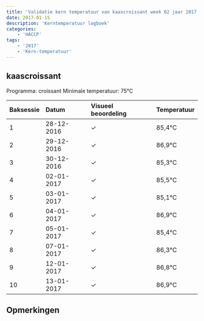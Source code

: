 ```yaml
---
title: 'Validatie kern temperatuur van kaascroissant week 02 jaar 2017'
date: 2017-01-15
description: 'Kerntemperatuur logboek'
categories:
    - 'HACCP'
tags:
    - '2017'
    - 'Kern-temperatuur'
---
```


## kaascroissant

Programma: croissant
Minimale temperatuur: 75°C

| Baksessie | Datum | Visueel beoordeling | Temperatuur |
|:---|:---|:---|:---|
| 1 | 28-12-2016 | &check; | 85,4°C |
| 2 | 29-12-2016 | &check; | 86,9°C |
| 3 | 30-12-2016 | &check; | 85,3°C |
| 4 | 02-01-2017 | &check; | 85,5°C |
| 5 | 03-01-2017 | &check; | 85,1°C |
| 6 | 04-01-2017 | &check; | 86,9°C |
| 7 | 05-01-2017 | &check; | 85,4°C |
| 8 | 07-01-2017 | &check; | 86,3°C |
| 9 | 12-01-2017 | &check; | 86,8°C |
| 10 | 13-01-2017 | &check; | 86,9°C |

## Opmerkingen


